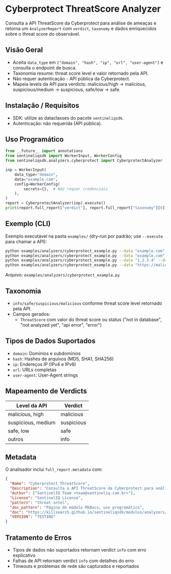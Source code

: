 # Cyberprotect ThreatScore Analyzer

Consulta a API ThreatScore da Cyberprotect para análise de ameaças e retorna um `AnalyzerReport` com
`verdict`, `taxonomy` e dados enriquecidos sobre o threat score do observável.

## Visão Geral

- Aceita `data_type` em `["domain", "hash", "ip", "url", "user-agent"]` e consulta o endpoint de busca.
- Taxonomia resume: threat score level e valor retornado pela API.
- Não requer autenticação - API pública da Cyberprotect.
- Mapeia levels da API para verdicts: malicious/high → malicious, suspicious/medium → suspicious, safe/low → safe.

## Instalação / Requisitos

- SDK: utilize as dataclasses do pacote `sentineliqsdk`.
- Autenticação: não requerida (API pública).

## Uso Programático

```python
from __future__ import annotations
from sentineliqsdk import WorkerInput, WorkerConfig
from sentineliqsdk.analyzers.cyberprotect import CyberprotectAnalyzer

inp = WorkerInput(
    data_type="domain",
    data="example.com",
    config=WorkerConfig(
        secrets={},  # Não requer credenciais
    ),
)
report = CyberprotectAnalyzer(inp).execute()
print(report.full_report["verdict"], report.full_report["taxonomy"][0])
```

## Exemplo (CLI)

Exemplo executável na pasta `examples/` (dry‑run por padrão; use `--execute` para chamar a API):

```bash
python examples/analyzers/cyberprotect_example.py --data "example.com" --data-type "domain"           # plano
python examples/analyzers/cyberprotect_example.py --data "example.com" --data-type "domain" --execute  # real
python examples/analyzers/cyberprotect_example.py --data "1.2.3.4" --data-type "ip" --execute
python examples/analyzers/cyberprotect_example.py --data "https://malicious-site.com" --data-type "url" --execute
```

Arquivo: `examples/analyzers/cyberprotect_example.py`

## Taxonomia

- `info/safe/suspicious/malicious` conforme threat score level retornado pela API.
- Campos gerados:
  - `ThreatScore` com valor do threat score ou status ("not in database", "not analyzed yet", "api error", "error")

## Tipos de Dados Suportados

- `domain`: Domínios e subdomínios
- `hash`: Hashes de arquivos (MD5, SHA1, SHA256)
- `ip`: Endereços IP (IPv4 e IPv6)
- `url`: URLs completas
- `user-agent`: User-Agent strings

## Mapeamento de Verdicts

| Level da API | Verdict |
|--------------|----------|
| malicious, high | malicious |
| suspicious, medium | suspicious |
| safe, low | safe |
| outros | info |

## Metadata

O analisador inclui `full_report.metadata` com:

```json
{
  "Name": "Cyberprotect ThreatScore",
  "Description": "Consulta a API ThreatScore da Cyberprotect para análise de ameaças",
  "Author": ["SentinelIQ Team <team@sentineliq.com.br>"],
  "License": "SentinelIQ License",
  "pattern": "threat-intel",
  "doc_pattern": "Página de módulo MkDocs; uso programático",
  "doc": "https://killsearch.github.io/sentineliqsdk/modulos/analyzers/cyberprotect/",
  "VERSION": "TESTING"
}
```

## Tratamento de Erros

- Tipos de dados não suportados retornam verdict `info` com erro explicativo
- Falhas de API retornam verdict `info` com detalhes do erro
- Timeouts e problemas de rede são capturados e reportados
